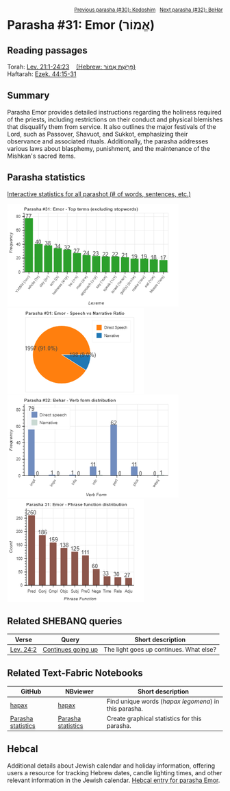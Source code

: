 <span style="float: right;"><sup><a href="../30%20-%20Kedoshim">Previous parasha (#30): Kedoshim</a> &nbsp;&nbsp;<a href="../32%20-%20BeHar">Next parasha (#32): BeHar</a></sup></span>

# Parasha #31: Emor (אֱמוֹר)

## Reading passages

Torah: [Lev. 21:1-24:23](https://www.stepbible.org/?q=version=NASB2020|reference=Lev.21:1-24:23&options=HNVUG) &nbsp;&nbsp; [(Hebrew: פָּרָשַׁת אֱמוֹר)](https://tikkun.io/#/p/emor)<br>
Haftarah: 
[Ezek. 44:15-31 ](https://www.stepbible.org/?q=version=NASB2020|reference=Ezek.44:15-31&options=HNVUG)

## Summary

Parasha Emor provides detailed instructions regarding the holiness required of the priests, including restrictions on their conduct and physical blemishes that disqualify them from service. It also outlines the major festivals of the Lord, such as Passover, Shavuot, and Sukkot, emphasizing their observance and associated rituals. Additionally, the parasha addresses various laws about blasphemy, punishment, and the maintenance of the Mishkan's sacred items​​.

## Parasha statistics

<a href="../../General/metrics_distribution.html" target="_blank">Interactive statistics for all parashot (# of words, sentences, etc.)</a>

<img src="top_terms.png">
<img src="speech_narrative_ratio.png">
<img src="verbform_distribution.png">
<img src="phrase_function_distribution.png">

## Related SHEBANQ queries

Verse | Query | Short description
--- | --- | --- 
<a href="https://www.stepbible.org/?q=version=NASB2020\|reference=Lev.24:2&options=HNVUG" target="_blank">Lev. 24:2</a> | <a href="https://shebanq.ancient-data.org/hebrew/text?iid=7049&version=2021&page=1&mr=r&qw=q" target="_blank">Continues going up</a> | The light goes up continues. What else?


## Related Text-Fabric Notebooks

GitHub | NBviewer | Short description
---|---|---
<a href="https://github.com/tonyjurg/Parashot/tree/main/WeeklyParasha/31%20-%20Emor/hapax.ipynb" target="_blank">hapax</a> | <a href="https://nbviewer.org/github/tonyjurg/Parashot/blob/main/WeeklyParasha/31%20-%20Emor/hapax.ipynb" target="_blank">hapax</a>| Find unique words (*hapax legomena*) in this parasha.
<a href="https://github.com/tonyjurg/Parashot/tree/main/WeeklyParasha/31%20-%20Emor/parasha_analysis.ipynb" target="_blank">Parasha statistics</a> | <a href="https://nbviewer.org/github/tonyjurg/Parashot/blob/main/WeeklyParasha/31%20-%20Emor/parasha_analysis.ipynb" target="_blank">Parasha statistics</a>| Create graphical statistics for this parasha.

## Hebcal

Additional details about Jewish calendar and holiday information, offering users a resource for tracking Hebrew dates, candle lighting times, and other relevant information in the Jewish calendar. [Hebcal entry for parasha Emor](https://www.hebcal.com/sedrot/emor).

